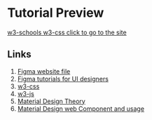 # Tutorial Preview
[w3-schools w3-css click to go to the site](https://www.w3schools.com/w3css/default.asp)

## Links
1) [Figma website file](https://www.figma.com/file/rW5LDLHI0vKY1IwROjLkUZ/rotaract-website?type=design&node-id=0%3A1&mode=design&t=eVAHVxHQJaPVOnRF-1)
2) [Figma tutorials for UI designers](https://youtu.be/jwCmIBJ8Jtc?si=b-w8YhvqPjv7uBeV)
3) [w3-css](https://www.w3schools.com/w3css/default.asp)
4) [w3-js](https://www.w3schools.com/w3js/default.asp)
5) [Material Design Theory](https://m2.material.io/design/foundation-overview)
6) [Material Design web Component and usage](https://m2.material.io/components?platform=web)